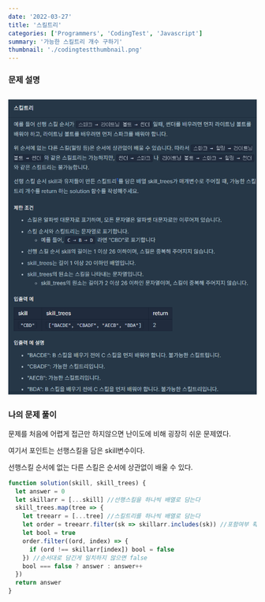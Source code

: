 ```yaml
---
date: '2022-03-27'
title: '스킬트리'
categories: ['Programmers', 'CodingTest', 'Javascript']
summary: '가능한 스킬트리 개수 구하기'
thumbnail: './codingtestthumbnail.png'
---
```


### 문제 설명

## ![file:///C:/Reactblog/LEEBLOG/static/programmers/skill.PNG](../static/programmers/skill.PNG)

### 나의 문제 풀이

문제를 처음에 어렵게 접근만 하지않으면 난이도에 비해 굉장히 쉬운 문제였다.

여기서 포인트는 선행스킬을 담은 skill변수이다.

선행스킬 순서에 없는 다른 스킬은 순서에 상관없이 배울 수 있다.

```javascript
function solution(skill, skill_trees) {
  let answer = 0
  let skillarr = [...skill] //선행스킬을 하나씩 배열로 담는다
  skill_trees.map(tree => {
    let treearr = [...tree] //스킬트리를 하나씩 배열로 담는다
    let order = treearr.filter(sk => skillarr.includes(sk)) //포함여부 확인
    let bool = true
    order.filter((ord, index) => {
      if (ord !== skillarr[index]) bool = false
    }) //순서대로 담긴게 일치하지 않으면 false
    bool === false ? answer : answer++
  })
  return answer
}
```
